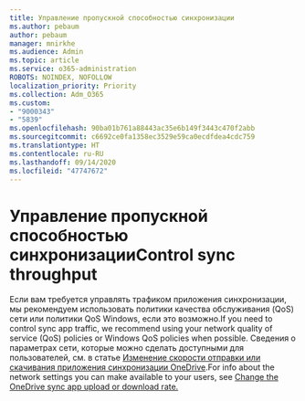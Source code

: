 ```yaml
---
title: Управление пропускной способностью синхронизации
ms.author: pebaum
author: pebaum
manager: mnirkhe
ms.audience: Admin
ms.topic: article
ms.service: o365-administration
ROBOTS: NOINDEX, NOFOLLOW
localization_priority: Priority
ms.collection: Adm_O365
ms.custom:
- "9000343"
- "5839"
ms.openlocfilehash: 90ba01b761a88443ac35e6b149f3443c470f2abb
ms.sourcegitcommit: c6692ce0fa1358ec3529e59ca0ecdfdea4cdc759
ms.translationtype: HT
ms.contentlocale: ru-RU
ms.lasthandoff: 09/14/2020
ms.locfileid: "47747672"
---
```

# <a name="control-sync-throughput"></a><span data-ttu-id="e18e6-102">Управление пропускной способностью синхронизации</span><span class="sxs-lookup"><span data-stu-id="e18e6-102">Control sync throughput</span></span>

<span data-ttu-id="e18e6-103">Если вам требуется управлять трафиком приложения синхронизации, мы рекомендуем использовать политики качества обслуживания (QoS) сети или политики QoS Windows, если это возможно.</span><span class="sxs-lookup"><span data-stu-id="e18e6-103">If you need to control sync app traffic, we recommend using your network quality of service (QoS) policies or Windows QoS policies when possible.</span></span> <span data-ttu-id="e18e6-104">Сведения о параметрах сети, которые можно сделать доступными для пользователей, см. в статье [Изменение скорости отправки или скачивания приложения синхронизации OneDrive](https://support.office.com/article/71cc69da-2371-4981-8cc8-b4558bdda56e).</span><span class="sxs-lookup"><span data-stu-id="e18e6-104">For info about the network settings you can make available to your users, see [Change the OneDrive sync app upload or download rate.](https://support.office.com/article/71cc69da-2371-4981-8cc8-b4558bdda56e)</span></span>